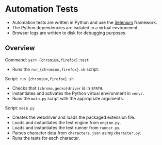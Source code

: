 # Automation Tests

- Automation tests are written in Python and use the [Selenium](https://www.selenium.dev/) framework.
- The Python dependencies are isolated in a virtual environment.
- Browser logs are written to disk for debugging purposes.

## Overview

Command: `yarn {chromium,firefox}:test`

- Runs the `run_{chromium,firefox}.sh` script.

Script: `run_{chromium,firefox}.sh`

- Checks that `{chrome,gecko}driver` is in `$PATH`.
- Instantiates and activates the Python virtual environment in `venv/`.
- Runs the `main.py` script with the appropriate arguments.

Script: `main.py`

- Creates the webdriver and loads the packaged extension file.
- Loads and instantiates the test engine from `engine.py`.
- Loads and instantiates the test runner from `runner.py`.
- Parses character data from `characters.json` using `character.py`.
- Runs the tests for each character.
